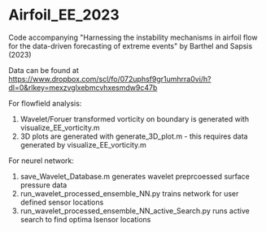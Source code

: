 # Airfoil_EE_2023
Code accompanying "Harnessing the instability mechanisms in airfoil flow for the data-driven forecasting of extreme events" by Barthel and Sapsis (2023)


Data can be found at https://www.dropbox.com/scl/fo/072uphsf9gr1umhrra0vi/h?dl=0&rlkey=mexzvglxebmcvhxesmdw9c47b


For flowfield analysis:
1. Wavelet/Foruer transformed vorticity on boundary is generated with visualize_EE_vorticity.m
2. 3D plots are generated with generate_3D_plot.m - this requires data generated by visualize_EE_vorticity.m


For neurel network:
1. save_Wavelet_Database.m generates wavelet preprcoessed surface pressure data
2. run_wavelet_processed_ensemble_NN.py trains network for user defined sensor locations
3. run_wavelet_processed_ensemble_NN_active_Search.py runs active search to find optima lsensor locations
